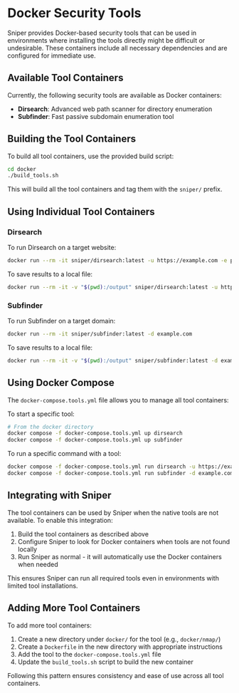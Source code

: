# Docker Security Tools

Sniper provides Docker-based security tools that can be used in environments where installing the tools directly might be difficult or undesirable. These containers include all necessary dependencies and are configured for immediate use.

## Available Tool Containers

Currently, the following security tools are available as Docker containers:

- **Dirsearch**: Advanced web path scanner for directory enumeration
- **Subfinder**: Fast passive subdomain enumeration tool

## Building the Tool Containers

To build all tool containers, use the provided build script:

```bash
cd docker
./build_tools.sh
```

This will build all the tool containers and tag them with the `sniper/` prefix.

## Using Individual Tool Containers

### Dirsearch

To run Dirsearch on a target website:

```bash
docker run --rm -it sniper/dirsearch:latest -u https://example.com -e php,html,js
```

To save results to a local file:

```bash
docker run --rm -it -v "$(pwd):/output" sniper/dirsearch:latest -u https://example.com -e php,html,js -o /output/dirsearch-results.txt
```

### Subfinder

To run Subfinder on a target domain:

```bash
docker run --rm -it sniper/subfinder:latest -d example.com
```

To save results to a local file:

```bash
docker run --rm -it -v "$(pwd):/output" sniper/subfinder:latest -d example.com -o /output/subfinder-results.txt
```

## Using Docker Compose

The `docker-compose.tools.yml` file allows you to manage all tool containers:

To start a specific tool:

```bash
# From the docker directory
docker compose -f docker-compose.tools.yml up dirsearch
docker compose -f docker-compose.tools.yml up subfinder
```

To run a specific command with a tool:

```bash
docker compose -f docker-compose.tools.yml run dirsearch -u https://example.com -e php,html,js
docker compose -f docker-compose.tools.yml run subfinder -d example.com
```

## Integrating with Sniper

The tool containers can be used by Sniper when the native tools are not available. To enable this integration:

1. Build the tool containers as described above
2. Configure Sniper to look for Docker containers when tools are not found locally
3. Run Sniper as normal - it will automatically use the Docker containers when needed

This ensures Sniper can run all required tools even in environments with limited tool installations.

## Adding More Tool Containers

To add more tool containers:

1. Create a new directory under `docker/` for the tool (e.g., `docker/nmap/`)
2. Create a `Dockerfile` in the new directory with appropriate instructions
3. Add the tool to the `docker-compose.tools.yml` file
4. Update the `build_tools.sh` script to build the new container

Following this pattern ensures consistency and ease of use across all tool containers. 